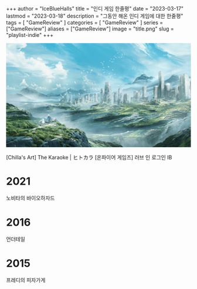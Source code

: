 +++
author = "IceBlueHalls"
title = "인디 게임 한줄평"
date = "2023-03-17"
lastmod = "2023-03-18"
description = "그동안 해온 인디 게임에 대한 한줄평"
tags = [
    "GameReview"
]
categories = [
    "GameReview"
]
series = ["GameReview"]
aliases = ["GameReview"]
image = "title.png"
slug = "playlist-indie"
+++


![](title.png)

[Chilla's Art] The Karaoke | ヒトカラ
[온파이어 게임즈] 러브 인 로그인
IB
# 2021
노비타의 바이오하자드

# 2016
언더테일

# 2015
프레디의 피자가게

